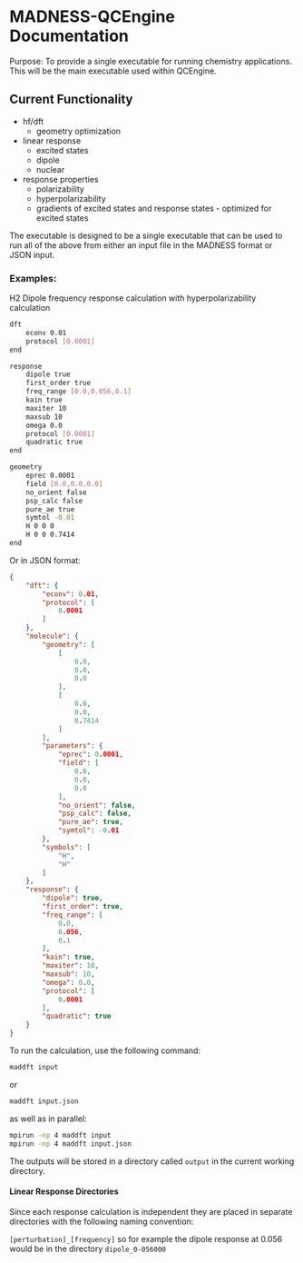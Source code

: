 # MADNESS-QCEngine Documentation

Purpose: To provide a single executable for running chemistry applications. This will be 
the main executable used within QCEngine. 

## Current Functionality

- hf/dft 
    - geometry optimization
- linear response
    - excited states
    - dipole
    - nuclear
- response properties
    - polarizability
    - hyperpolarizability
    - gradients of excited states and response states - optimized for excited states


The executable is designed to be a single executable that can be used to run all of the above from either 
an input file in the MADNESS format or JSON input.

### Examples:

H2 Dipole frequency response calculation with hyperpolarizability calculation


```bash
dft
    econv 0.01
    protocol [0.0001]
end

response
    dipole true
    first_order true
    freq_range [0.0,0.056,0.1]
    kain true
    maxiter 10
    maxsub 10
    omega 0.0
    protocol [0.0001]
    quadratic true
end

geometry
    eprec 0.0001
    field [0.0,0.0,0.0]
    no_orient false
    psp_calc false
    pure_ae true
    symtol -0.01
    H 0 0 0
    H 0 0 0.7414
end

```
Or in JSON format:

```json
{
    "dft": {
        "econv": 0.01,
        "protocol": [
            0.0001
        ]
    },
    "molecule": {
        "geometry": [
            [
                0.0,
                0.0,
                0.0
            ],
            [
                0.0,
                0.0,
                0.7414
            ]
        ],
        "parameters": {
            "eprec": 0.0001,
            "field": [
                0.0,
                0.0,
                0.0
            ],
            "no_orient": false,
            "psp_calc": false,
            "pure_ae": true,
            "symtol": -0.01
        },
        "symbols": [
            "H",
            "H"
        ]
    },
    "response": {
        "dipole": true,
        "first_order": true,
        "freq_range": [
            0.0,
            0.056,
            0.1
        ],
        "kain": true,
        "maxiter": 10,
        "maxsub": 10,
        "omega": 0.0,
        "protocol": [
            0.0001
        ],
        "quadratic": true
    }
}

```

To run the calculation, use the following command:

```bash
maddft input 
```
or

```bash
maddft input.json
```
as well as in parallel:

```bash
mpirun -np 4 maddft input
mpirun -np 4 maddft input.json
```

The outputs will be stored in a directory called `output` in the current working directory.

#### Linear Response Directories

Since each response calculation is independent they are placed in separate directories with
the following naming convention:

```[perturbation]_[frequency]``` so for example the dipole response at 0.056 would be in the directory `dipole_0-056000`









